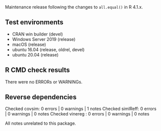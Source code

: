 Maintenance release following the changes to `all.equal()` in R 4.1.x.

## Test environments

* CRAN win builder (devel)
* Windows Server 2019 (release)
* macOS (release)
* ubuntu 16.04 (release, oldrel, devel)
* ubuntu 20.04 (release)

## R CMD check results

There were no ERRORs or WARNINGs. 

## Reverse dependencies

Checked covsim: 0 errors | 0 warnings | 1 notes
Checked simIReff: 0 errors | 0 warnings | 0 notes
Checked vinereg : 0 errors | 0 warnings | 0 notes

All notes unrelated to this package.

